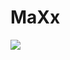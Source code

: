 # MaXx

[![](https://www.plantuml.com/plantuml/svg/fLF1Jjj04BtdArOvXH8VYgeUh0gX5D53QLM1HDhU5k-GhhexYzRZD17YtxjhRtRis3d10UDvC--zyHkkQfAU6cjcbP5rBHwW8kSlhiNBJ8IVyrnOx4gXaM03VYds-U-prBO1-hauosMk_kfNNsT9viRBYhJ395C8R2nu6PHoSm8KeBCQnz1v9bcCXvSJSsoMt3rvZPjeZM17qLTiyK-o0d47KZaq-niDHYM3undUfUlJzjc01QHwag0GMsaQABFf4xIfN0FTILJEFiIf26wTLWp-1kzozNNMAStVpyMxeeXFbfbOxFCV6L7mueLp-k52Ops8aA5QHwu0vdFWzPcDFy59gK8yjpgiagf9WWMIlCRAjvp9NtZFisd_j-p0_deVZnlIYYidFGTP7MPM9Iz_ZAt7s5CCAMn-xPf7ix_L-1VKhQxfKvlUPN3Jwh2JYpbp76CVFyoxmpju_28jt5SU07Egoij_YvEgWokzNFRN6iVNWzUJCCAElhajzDR-gb6D8lgU-c8EySbt5DyErjkEgazqnBiKv3Z8z7yz61ZsTmqaVR3GppyAJKS_GWPy-VWTadV6y85lSWvbBvCEUumPbjqv1N4U7WZnr8cEH303REpGLZAnQd-lWyGLe6gi-Gy0)](https://github.com/HHN-SEB-2022-23/dff-MaXx/blob/main/project/classdiagram.puml)
